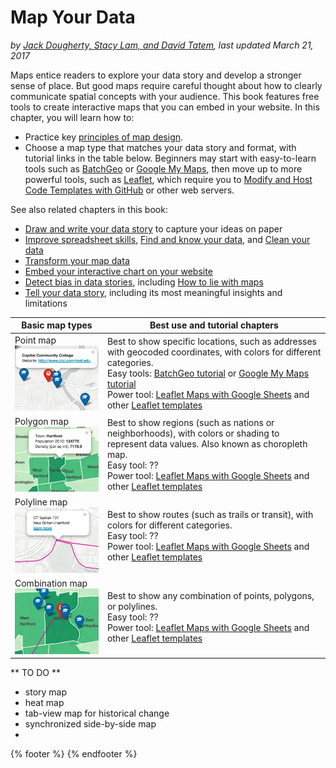 # Map Your Data
*by [Jack Dougherty, Stacy Lam, and David Tatem](../introduction/who.md), last updated March 21, 2017*

Maps entice readers to explore your data story and develop a stronger sense of place. But good maps require careful thought about how to clearly communicate spatial concepts with your audience. This book features free tools to create interactive maps that you can embed in your website. In this chapter, you will learn how to:
- Practice key [principles of map design](design).
- Choose a map type that matches your data story and format, with tutorial links in the table below.
Beginners may start with easy-to-learn tools such as [BatchGeo](batchgeo) or [Google My Maps](mymaps), then move up to more powerful tools, such as [Leaflet](../leaflet), which require you to [Modify and Host Code Templates with GitHub](../github) or other web servers.  

See also related chapters in this book:
- [Draw and write your data story](../../choose/draw) to capture your ideas on paper
- [Improve spreadsheet skills](../spreadsheet), [Find and know your data](../find), and [Clean your data](../clean)
- [Transform your map data](../transform)
- [Embed your interactive chart on your website](../embed)
- [Detect bias in data stories](../detect), including [How to lie with maps](../detect/how-to-lie-with-maps)
- [Tell your data story](../story), including its most meaningful insights and limitations

| Basic map types | Best use and tutorial chapters |
| --- | --- |
| Point map        <br> ![](map-point.png) | Best to show specific locations, such as addresses with geocoded coordinates, with colors for different categories. <br>Easy tools: [BatchGeo tutorial](batchgeo) or [Google My Maps tutorial](mymaps)<br>Power tool: [Leaflet Maps with Google Sheets](../leaflet/with-google-sheets) and other [Leaflet templates](..leaflet) |
| Polygon map      <br> ![](map-polygon.png) | Best to show regions (such as nations or neighborhoods), with colors or shading to represent data values. Also known as choropleth map. <br>Easy tool: ?? <br>Power tool: [Leaflet Maps with Google Sheets](../leaflet/with-google-sheets) and other [Leaflet templates](..leaflet) |
| Polyline map     <br> ![](map-polyline.png) | Best to show routes (such as trails or transit), with colors for different categories. <br>Easy tool: ?? <br>Power tool: [Leaflet Maps with Google Sheets](../leaflet/with-google-sheets) and other [Leaflet templates](..leaflet)|
| Combination map   <br> ![](map-point-polygon-polyline.png) | Best to show any combination of points, polygons, or polylines. <br>Easy tool: ?? <br>Power tool: [Leaflet Maps with Google Sheets](../leaflet/with-google-sheets) and other [Leaflet templates](..leaflet)  |

** TO DO **
- story map
- heat map
- tab-view map for historical change
- synchronized side-by-side map
-

{% footer %}
{% endfooter %}
